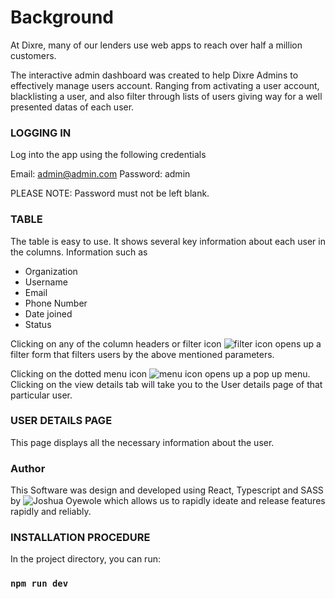 # Background
At Dixre, many of our lenders use web apps to reach over half a million customers. 

The interactive admin dashboard was created to help Dixre Admins to effectively manage users account. Ranging from activating a user account, blacklisting a user, and also filter through lists of users giving way for a well presented datas of each user. 


### LOGGING IN
Log into the app using the following credentials

Email: admin@admin.com
Password: admin

PLEASE NOTE: Password must not be left blank.

### TABLE
The table is easy to use. It shows several key information about each user in the columns.
Information such as
- Organization
- Username
- Email
- Phone Number
- Date joined
- Status

Clicking on any of the column headers or filter icon ![filter icon](./src/assets/arrowDown.png) opens up a filter form that filters users by the above mentioned parameters.

Clicking on the dotted menu icon ![menu icon](./src/assets/more.svg) opens up a pop up menu. Clicking on the view 
details tab will take you to the User details page of that particular user.


### USER DETAILS PAGE
This page displays all the necessary information about the user. 

### Author
This Software was design and developed using React, Typescript and SASS by ![Joshua Oyewole](https://www.joshuaoyewole.com.ng) which allows us to rapidly ideate and release features rapidly and reliably.


### INSTALLATION PROCEDURE
In the project directory, you can run:


### `npm run dev`



